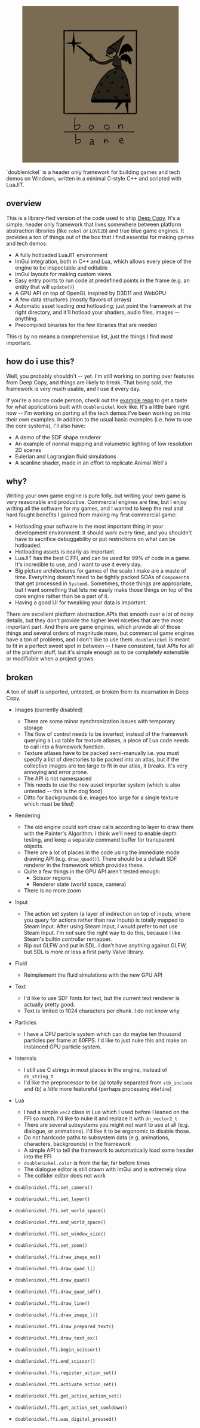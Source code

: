 <p align="center">
    <img src="doc/boonbane.png" alt="doublenickel" width="419">
</p>
`doublenickel` is a header only framework for building games and tech demos on Windows, written in a minimal C-style C++ and scripted with LuaJIT.

## overview
This is a library-fied version of the code used to ship [Deep Copy](https://store.steampowered.com/app/2639990/Deep_Copy/). It's a simple, header only framework that lives somewhere between platform abstraction libraries (like `sokol` or `LOVE2D`) and true blue game engines. It provides a ton of things out of the box that I find essential for making games and tech demos:
- A fully hotloaded LuaJIT environment
- ImGui integration, both in C++ and Lua, which allows every piece of the engine to be inspectable and editable
- ImGui layouts for making custom views
- Easy entry points to run code at predefined points in the frame (e.g. an entity that will `update()`)
- A GPU API on top of OpenGL inspired by D3D11 and WebGPU
- A few data structures (mostly flavors of arrays)
- Automatic asset loading *and* hotloading; just point the framework at the right directory, and it'll hotload your shaders, audio files, images -- anything.
- Precompiled binaries for the few libraries that are needed

This is by no means a comprehensive list, just the things I find most important. 

## how do i use this?
Well, you probably shouldn't -- yet. I'm still working on porting over features from Deep Copy, and things are likely to break. That being said, the framework is very much usable, and I use it every day.

If you're a source code person, check out the [example repo](https://github.com/spaderthomas/dn_examples) to get a taste for what applications built with `doublenickel` look like. It's a little bare right now -- I'm working on porting all the tech demos I've been working on into their own examples. In addition to the usual basic examples (i.e. how to use the core systems), I'll also have:
- A demo of the SDF shape renderer
- An example of normal mapping and volumetric lighting of low resolution 2D scenes
- Eulerian and Lagrangian fluid simulations
- A scanline shader, made in an effort to replicate Animal Well's

## why?
Writing your own game engine is pure folly, but writing your own game is very reasonable and productive. Commercial engines are fine, but I enjoy writing all the software for my games, and I wanted to keep the real and hard fought benefits I gained from making my first commercial game:
- Hotloading your software is the most important thing in your development environment. It should work every time, and you shouldn't have to sacrifice debuggability or put restrictions on what can be hotloaded.
- Hotloading assets is nearly as important.
- LuaJIT has the best C FFI, and can be used for 99% of code in a game. It's incredible to use, and I want to use it every day.
- Big picture architectures for games of the scale I make are a waste of time. Everything doesn't need to be tightly packed SOAs of `Component`s that get processed in `System`s. Sometimes, those things are appropriate, but I want something that lets me easily make those things on top of the core engine rather than be a part of it.
- Having a good UI for tweaking your data is important. 

There are excellent platform abstraction APIs that smooth over a lot of noisy details, but they don't provide the higher level niceties that are the most important part. And there are game engines, which provide all of those things and several orders of magnitude more, but commercial game engines have a ton of problems, and I don't like to use them. `doublenickel` is meant to fit in a perfect sweet spot in between -- I have consistent, fast APIs for all of the platform stuff, but it's simple enough as to be completely extensible or modifiable when a project grows.

## broken
A ton of stuff is unported, untested, or broken from its incarnation in Deep Copy.
- Images (currently disabled)
  - There are some minor synchronization issues with temporary storage
  - The flow of control needs to be inverted; instead of the framework querying a Lua table for texture atlases, a piece of Lua code needs to call into a framework function.
  - Texture atlases have to be packed semi-manually i.e. you must specify a list of directories to be packed into an atlas, but if the collective images are too large to fit in our atlas, it breaks. It's very annoying and error prone.
  - The API is not namespaced
  - This needs to use the new asset importer system (which is also untested -- this is the dog food)
  - Ditto for backgrounds (i.e. images too large for a single texture which must be tiled)
- Rendering
  - The old engine could sort draw calls according to layer to draw them with the Painter's Algorithm. I think we'll need to enable depth testing, and keep a separate command buffer for transparent objects.
  - There are a lot of places in the code using the immediate mode drawing API (e.g. `draw_quad()`). There should be a default SDF renderer in the framework which provides these.
  - Quite a few things in the GPU API aren't tested enough:
    - Scissor regions
    - Renderer state (world space, camera)
  - There is no more zoom
- Input
  - The action set system (a layer of indirection on top of inputs, where you query for actions rather than raw inputs) is totally mapped to Steam Input. After using Steam Input, I would prefer to not use Steam Input. I'm not sure the right way to do this, because I like Steam's builtin controller remapper.
  - Rip out GLFW and put in SDL. I don't have anything against GLFW, but SDL is more or less a first party Valve library.
- Fluid
  - Reimplement the fluid simulations with the new GPU API
- Text
  - I'd like to use SDF fonts for text, but the current text renderer is actually pretty good.
  - Text is limited to 1024 characters per chunk. I do not know why.
- Particles
  - I have a CPU particle system which can do maybe ten thousand particles per frame at 60FPS. I'd like to just nuke this and make an instanced GPU particle system.
- Internals
  - I still use C strings in most places in the engine, instead of `dn_string_t`
  - I'd like the preprocessor to be (a) totally separated from `stb_include` and (b) a *little* more featureful (perhaps processing `#define`)
- Lua
  - I had a simple `vec2` class in Lua which I used before I leaned on the FFI so much. I'd like to nuke it and replace it with `dn_vector2_t`
  - There are several subsystems you might not want to use at all (e.g. dialogue, or animations). I'd like it to be ergonomic to disable those.
  - Do not hardcode paths to subsystem data (e.g. animations, characters, backgrounds) in the framework
  - A simple API to tell the framework to automatically load some header into the FFI
  - `doublenickel.color` is from the far, far before times
  - The dialogue editor is still drawn with ImGui and is extremely slow
  - The collider editor does not work

- `doublenickel.ffi.set_camera()`
- `doublenickel.ffi.set_layer()`
- `doublenickel.ffi.set_world_space()`
- `doublenickel.ffi.end_world_space()`
- `doublenickel.ffi.set_window_size()`
- `doublenickel.ffi.set_zoom()`
- `doublenickel.ffi.draw_image_ex()`
- `doublenickel.ffi.draw_quad_l()`
- `doublenickel.ffi.draw_quad()`
- `doublenickel.ffi.draw_quad_sdf()`
- `doublenickel.ffi.draw_line()`
- `doublenickel.ffi.draw_image_l()`
- `doublenickel.ffi.draw_prepared_text()`
- `doublenickel.ffi.draw_text_ex()`
- `doublenickel.ffi.begin_scissor()`
- `doublenickel.ffi.end_scissor()`
- `doublenickel.ffi.register_action_set()`
- `doublenickel.ffi.activate_action_set()`
- `doublenickel.ffi.get_active_action_set()`
- `doublenickel.ffi.get_action_set_cooldown()`
- `doublenickel.ffi.was_digital_pressed()`

